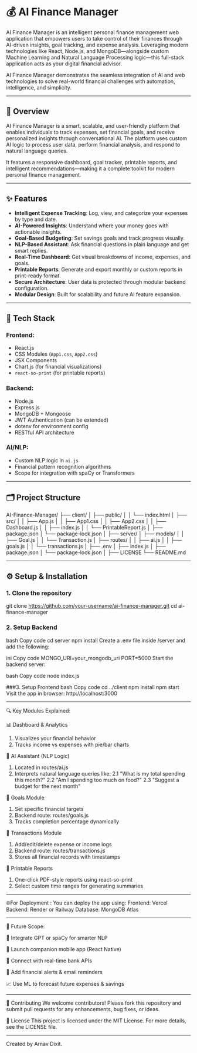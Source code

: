# 💰 AI Finance Manager

AI Finance Manager is an intelligent personal finance management web application that empowers users to take control of their finances through AI-driven insights, goal tracking, and expense analysis. Leveraging modern technologies like React, Node.js, and MongoDB—alongside custom Machine Learning and Natural Language Processing logic—this full-stack application acts as your digital financial advisor.

AI Finance Manager demonstrates the seamless integration of AI and web technologies to solve real-world financial challenges with automation, intelligence, and simplicity.

---

## 🧠 Overview

AI Finance Manager is a smart, scalable, and user-friendly platform that enables individuals to track expenses, set financial goals, and receive personalized insights through conversational AI. The platform uses custom AI logic to process user data, perform financial analysis, and respond to natural language queries.

It features a responsive dashboard, goal tracker, printable reports, and intelligent recommendations—making it a complete toolkit for modern personal finance management.

---

## ✨ Features

- **Intelligent Expense Tracking**: Log, view, and categorize your expenses by type and date.
- **AI-Powered Insights**: Understand where your money goes with actionable insights.
- **Goal-Based Budgeting**: Set savings goals and track progress visually.
- **NLP-Based Assistant**: Ask financial questions in plain language and get smart replies.
- **Real-Time Dashboard**: Get visual breakdowns of income, expenses, and goals.
- **Printable Reports**: Generate and export monthly or custom reports in print-ready format.
- **Secure Architecture**: User data is protected through modular backend configuration.
- **Modular Design**: Built for scalability and future AI feature expansion.

---

## 🧱 Tech Stack

### **Frontend**:
- React.js
- CSS Modules (`App1.css`, `App2.css`)
- JSX Components
- Chart.js (for financial visualizations)
- `react-so-print` (for printable reports)

### **Backend**:
- Node.js
- Express.js
- MongoDB + Mongoose
- JWT Authentication (can be extended)
- dotenv for environment config
- RESTful API architecture

### **AI/NLP**:
- Custom NLP logic in `ai.js`
- Financial pattern recognition algorithms
- Scope for integration with spaCy or Transformers

---

## 🗂️ Project Structure
AI-Finance-Manager/
├── client/
│ ├── public/
│ │ └── index.html
│ ├── src/
│ │ ├── App.js
│ │ ├── App1.css
│ │ ├── App2.css
│ │ ├── Dashboard.js
│ │ ├── index.js
│ │ └── PrintableReport.js
│ ├── package.json
│ └── package-lock.json
│
├── server/
│ ├── models/
│ │ ├── Goal.js
│ │ └── Transaction.js
│ ├── routes/
│ │ ├── ai.js
│ │ ├── goals.js
│ │ └── transactions.js
│ ├── .env
│ ├── index.js
│ ├── package.json
│ └── package-lock.json
│
├── LICENSE
└── README.md


---

## ⚙️ Setup & Installation

### 1. Clone the repository
git clone https://github.com/your-username/ai-finance-manager.git
cd ai-finance-manager

### 2. Setup Backend
bash
Copy code
cd server
npm install
Create a .env file inside /server and add the following:

ini
Copy code
MONGO_URI=your_mongodb_uri
PORT=5000
Start the backend server:

bash
Copy code
node index.js

###3. Setup Frontend
bash
Copy code
cd ../client
npm install
npm start
Visit the app in browser: http://localhost:3000

---

🔍 Key Modules Explained:

📊 Dashboard & Analytics
1. Visualizes your financial behavior
2. Tracks income vs expenses with pie/bar charts

🤖 AI Assistant (NLP Logic)
1. Located in routes/ai.js
2. Interprets natural language queries like:
   2.1 "What is my total spending this month?"
   2.2 "Am I spending too much on food?"
   2.3 "Suggest a budget for the next month"

🎯 Goals Module
1. Set specific financial targets
2. Backend route: routes/goals.js
3. Tracks completion percentage dynamically

🧾 Transactions Module
1. Add/edit/delete expense or income logs
2. Backend route: routes/transactions.js
3. Stores all financial records with timestamps

📄 Printable Reports
1. One-click PDF-style reports using react-so-print
2. Select custom time ranges for generating summaries

---

🌐For Deployment : You can deploy the app using:
Frontend: Vercel
Backend: Render or Railway
Database: MongoDB Atlas

---

🧠 Future Scope:

🔌 Integrate GPT or spaCy for smarter NLP

📲 Launch companion mobile app (React Native)

🏦 Connect with real-time bank APIs

🔔 Add financial alerts & email reminders

📈 Use ML to forecast future expenses & savings

---

🙌 Contributing
We welcome contributors!
Please fork this repository and submit pull requests for any enhancements, bug fixes, or ideas.

📄 License
This project is licensed under the MIT License.
For more details, see the LICENSE file.

---
Created by Arnav Dixit.

